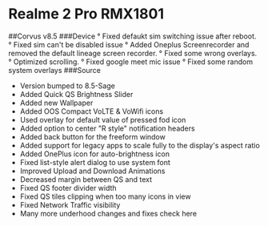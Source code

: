 # Realme 2 Pro RMX1801

##Corvus v8.5
###Device
° Fixed defaukt sim switching issue after reboot.
° Fixed sim can't be disabled issue
° Added Oneplus Screenrecorder and removed the default lineage screen recorder.
° Fixed some wrong overlays.
° Optimized scrolling.
° Fixed google meet mic issue
° Fixed some random system overlays
###Source
- Version bumped to 8.5-Sage
- Added Quick QS Brightness Slider
- Added new Wallpaper
- Added OOS Compact VoLTE & VoWifi icons
- Used overlay for default value of pressed fod icon
- Added option to center "R style" notification headers
- Added back button for the freeform window
- Added support for legacy apps to scale fully to the display's aspect ratio
- Added OnePlus icon for auto-brightness icon
- Fixed list-style alert dialog to use system font
- Improved Upload and Download Animations
- Decreased margin between QS and text
- Fixed QS footer divider width
- Fixed QS tiles clipping when too many icons in view
- Fixed Network Traffic visibility
- Many more underhood changes and fixes check here